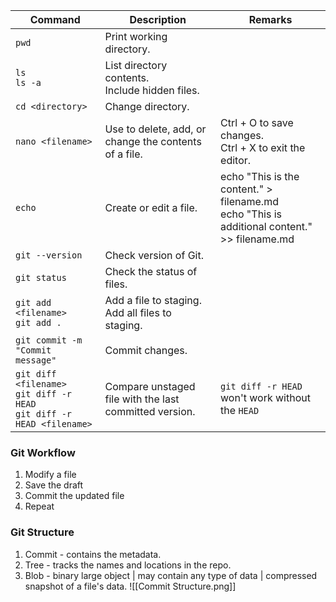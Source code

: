 
| **Command**                                                                   | **Description**                                        | **Remarks**                                                                                    |
| ----------------------------------------------------------------------------- | ------------------------------------------------------ | ---------------------------------------------------------------------------------------------- |
| `pwd`                                                                         | Print working directory.                               |                                                                                                |
| `ls`<br>`ls -a`                                                               | List directory contents.<br>Include hidden files.      |                                                                                                |
| `cd <directory>`<br>                                                          | Change directory.                                      |                                                                                                |
| `nano <filename>`                                                             | Use to delete, add, or change the contents of a file.  | Ctrl + O to save changes.<br>Ctrl + X to exit the editor.                                      |
| `echo`                                                                        | Create or edit a file.                                 | echo "This is the content." > filename.md<br>echo "This is additional content." >> filename.md |
| `git --version`                                                               | Check version of Git.                                  |                                                                                                |
| `git status`                                                                  | Check the status of files.                             |                                                                                                |
| `git add <filename>`<br>`git add .`                                           | Add a file to staging.<br>Add all files to staging.    |                                                                                                |
| `git commit -m "Commit message"`                                              | Commit changes.                                        |                                                                                                |
| `git diff <filename>`<br>`git diff -r HEAD `<br>`git diff -r HEAD <filename>` | Compare unstaged file with the last committed version. | `git diff -r HEAD` won't work without the `HEAD`                                               |
### Git Workflow
1. Modify a file
2. Save the draft
3. Commit the updated file
4. Repeat

### Git Structure
1. Commit - contains the metadata.
2. Tree - tracks the names and locations in the repo.
3. Blob - binary large object | may contain any type of data | compressed snapshot of a file's data.
![[Commit Structure.png]]